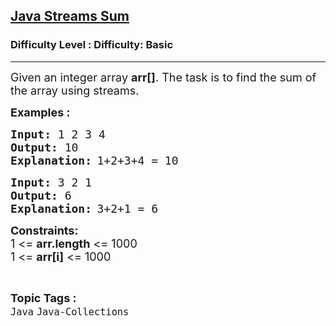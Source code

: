 <h2><a href="https://www.geeksforgeeks.org/problems/java-streams-sum/1?page=2&category=Java&status=unsolved,attempted&sortBy=submissions">Java Streams Sum</a></h2><h3>Difficulty Level : Difficulty: Basic</h3><hr><div class="problems_problem_content__Xm_eO"><p><span style="font-size: 18px;">Given an integer array <strong>arr[]</strong>. The task is to find the sum of the array using streams.</span></p>
<p><strong><span style="font-size: 18px;">Examples :</span></strong></p>
<pre><span style="font-size: 18px;"><strong>Input: </strong>1 2 3 4</span>
<strong style="font-size: 18px;">Output: </strong><span style="font-size: 18px;">10
</span><strong><span style="font-size: 18px;">Explanation:</span> </strong><span style="font-size: 18px;">1+2+3+4 = 10</span></pre>
<pre><span style="font-size: 18px;"><strong>Input:</strong> 3 2 1</span>
<span style="font-size: 18px;"><strong>Output: </strong>6</span>
<strong><span style="font-size: 18px;">Explanation:</span> </strong><span style="font-size: 18px;">3+2+1 = 6</span></pre>
<p><span style="font-size: 18px;"><strong>Constraints:</strong><br>1 &lt;= <strong>arr.length</strong> &lt;= 1000<br>1 &lt;= <strong>arr[i]</strong> &lt;= 1000</span></p></div><br><p><span style=font-size:18px><strong>Topic Tags : </strong><br><code>Java</code>&nbsp;<code>Java-Collections</code>&nbsp;